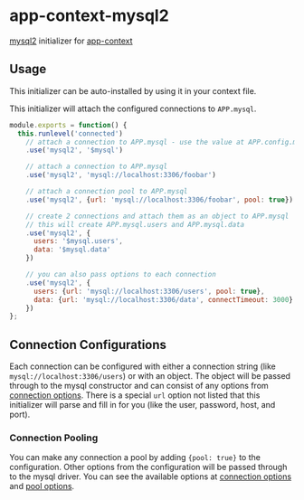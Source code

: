 # app-context-mysql2

[mysql2](https://www.npmjs.com/package/mysql2) initializer for [app-context](http://app-contextjs.com)

## Usage

This initializer can be auto-installed by using it in your context file.

This initializer will attach the configured connections to `APP.mysql`.

```javascript
module.exports = function() {
  this.runlevel('connected')
    // attach a connection to APP.mysql - use the value at APP.config.mysql as the connection string
    .use('mysql2', '$mysql')

    // attach a connection to APP.mysql
    .use('mysql2', 'mysql://localhost:3306/foobar')

    // attach a connection pool to APP.mysql
    .use('mysql2', {url: 'mysql://localhost:3306/foobar', pool: true})

    // create 2 connections and attach them as an object to APP.mysql
    // this will create APP.mysql.users and APP.mysql.data
    .use('mysql2', {
      users: '$mysql.users',
      data: '$mysql.data'
    })

    // you can also pass options to each connection
    .use('mysql2', {
      users: {url: 'mysql://localhost:3306/users', pool: true},
      data: {url: 'mysql://localhost:3306/data', connectTimeout: 3000}
    })
};
```

## Connection Configurations

Each connection can be configured with either a connection string (like `mysql://localhost:3306/users`) or
with an object. The object will be passed through to the mysql constructor and can consist of any options
from [connection options](https://www.npmjs.com/package/mysql#connection-options). There is a special `url` option not listed that this initializer will parse and fill in for you (like the user, password, host, and port).

### Connection Pooling

You can make any connection a pool by adding `{pool: true}` to the configuration. Other options from the
configuration will be passed through to the mysql driver. You can see the available options at [connection options](https://www.npmjs.com/package/mysql#connection-options) and [pool options](https://www.npmjs.com/package/mysql#pool-options).
